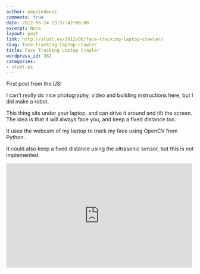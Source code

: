 ```yaml
---
author: pepijndevos
comments: true
date: 2012-06-24 23:57:42+00:00
excerpt: None
layout: post
link: http://studl.es/2012/06/face-tracking-laptop-crawler/
slug: face-tracking-laptop-crawler
title: Face Tracking Laptop Crawler
wordpress_id: 362
categories:
- studl.es
---
```


First post from the US!

I can't really do nice photography, video and building instructions here, but I did make a robot.

This thing sits under your laptop, and can drive it around and tilt the screen. The idea is that it will always face you, and keep a fixed distance too.

It uses the webcam of my laptop to track my face using OpenCV from Python.

It could also keep a fixed distance using the ultrasonic sensor, but this is not implemented.

<iframe width="500" height="281" src="http://www.youtube.com/embed/IFzFep5Xmug" frameborder="0" allowfullscreen> </iframe>